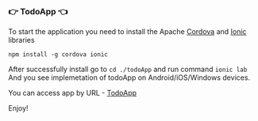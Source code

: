 ### :point_right: TodoApp :point_left:



To start the application you need to install the Apache [Cordova](https://cordova.apache.org/) and [Ionic](https://ionicframework.com/) libraries

```
npm install -g cordova ionic
```

After successfully install go to ```cd ./todoApp``` and run command ```ionic lab```
And you see implemetation of todoApp on Android/iOS/Windows devices.

You can access app by URL - [TodoApp](https://todo-app365.herokuapp.com/)

Enjoy!
